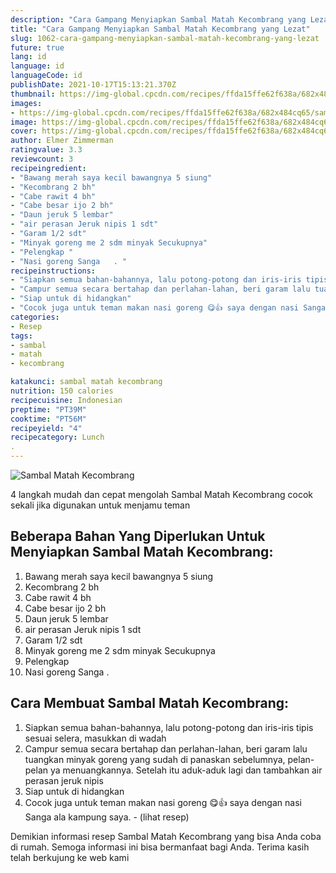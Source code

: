 ```yaml
---
description: "Cara Gampang Menyiapkan Sambal Matah Kecombrang yang Lezat"
title: "Cara Gampang Menyiapkan Sambal Matah Kecombrang yang Lezat"
slug: 1062-cara-gampang-menyiapkan-sambal-matah-kecombrang-yang-lezat
future: true
lang: id
language: id
languageCode: id
publishDate: 2021-10-17T15:13:21.370Z 
thumbnail: https://img-global.cpcdn.com/recipes/ffda15ffe62f638a/682x484cq65/sambal-matah-kecombrang-foto-resep-utama.png
images:
- https://img-global.cpcdn.com/recipes/ffda15ffe62f638a/682x484cq65/sambal-matah-kecombrang-foto-resep-utama.png
image: https://img-global.cpcdn.com/recipes/ffda15ffe62f638a/682x484cq65/sambal-matah-kecombrang-foto-resep-utama.png
cover: https://img-global.cpcdn.com/recipes/ffda15ffe62f638a/682x484cq65/sambal-matah-kecombrang-foto-resep-utama.png
author: Elmer Zimmerman
ratingvalue: 3.3
reviewcount: 3
recipeingredient:
- "Bawang merah saya kecil bawangnya 5 siung"
- "Kecombrang 2 bh"
- "Cabe rawit 4 bh"
- "Cabe besar ijo 2 bh"
- "Daun jeruk 5 lembar"
- "air perasan Jeruk nipis 1 sdt"
- "Garam 1/2 sdt"
- "Minyak goreng me 2 sdm minyak Secukupnya"
- "Pelengkap "
- "Nasi goreng Sanga   . "
recipeinstructions:
- "Siapkan semua bahan-bahannya, lalu potong-potong dan iris-iris tipis sesuai selera, masukkan di wadah"
- "Campur semua secara bertahap dan perlahan-lahan, beri garam lalu tuangkan minyak goreng yang sudah di panaskan sebelumnya, pelan-pelan ya menuangkannya. Setelah itu aduk-aduk lagi dan tambahkan air perasan jeruk nipis"
- "Siap untuk di hidangkan"
- "Cocok juga untuk teman makan nasi goreng 😋👍 saya dengan nasi Sanga ala kampung saya.           (lihat resep)"
categories:
- Resep
tags:
- sambal
- matah
- kecombrang

katakunci: sambal matah kecombrang 
nutrition: 150 calories
recipecuisine: Indonesian
preptime: "PT39M"
cooktime: "PT56M"
recipeyield: "4"
recipecategory: Lunch
. 
---
```



![Sambal Matah Kecombrang](https://img-global.cpcdn.com/recipes/ffda15ffe62f638a/682x484cq65/sambal-matah-kecombrang-foto-resep-utama.png)

4 langkah mudah dan cepat mengolah  Sambal Matah Kecombrang cocok sekali jika digunakan untuk menjamu teman

<!--inarticleads1-->

## Beberapa Bahan Yang Diperlukan Untuk Menyiapkan Sambal Matah Kecombrang:

1. Bawang merah saya kecil bawangnya 5 siung
1. Kecombrang 2 bh
1. Cabe rawit 4 bh
1. Cabe besar ijo 2 bh
1. Daun jeruk 5 lembar
1. air perasan Jeruk nipis 1 sdt
1. Garam 1/2 sdt
1. Minyak goreng me 2 sdm minyak Secukupnya
1. Pelengkap 
1. Nasi goreng Sanga   . 



<!--inarticleads2-->

## Cara Membuat Sambal Matah Kecombrang:

1. Siapkan semua bahan-bahannya, lalu potong-potong dan iris-iris tipis sesuai selera, masukkan di wadah
1. Campur semua secara bertahap dan perlahan-lahan, beri garam lalu tuangkan minyak goreng yang sudah di panaskan sebelumnya, pelan-pelan ya menuangkannya. Setelah itu aduk-aduk lagi dan tambahkan air perasan jeruk nipis
1. Siap untuk di hidangkan
1. Cocok juga untuk teman makan nasi goreng 😋👍 saya dengan nasi Sanga ala kampung saya. -           (lihat resep)




Demikian informasi  resep Sambal Matah Kecombrang   yang bisa Anda coba di rumah. Semoga informasi ini bisa bermanfaat bagi Anda. Terima kasih telah berkujung ke web kami

